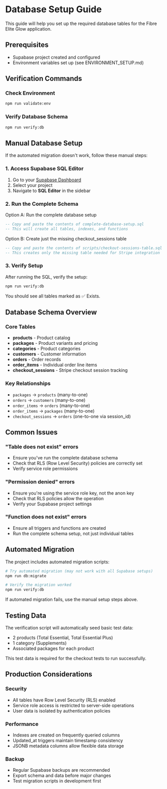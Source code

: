 # Database Setup Guide

This guide will help you set up the required database tables for the Fibre Elite Glow application.

## Prerequisites
- Supabase project created and configured
- Environment variables set up (see ENVIRONMENT_SETUP.md)

## Verification Commands

### Check Environment
```bash
npm run validate:env
```

### Verify Database Schema
```bash
npm run verify:db
```

## Manual Database Setup

If the automated migration doesn't work, follow these manual steps:

### 1. Access Supabase SQL Editor
1. Go to your [Supabase Dashboard](https://app.supabase.com/)
2. Select your project
3. Navigate to **SQL Editor** in the sidebar

### 2. Run the Complete Schema
Option A: Run the complete database setup
```sql
-- Copy and paste the contents of complete-database-setup.sql
-- This will create all tables, indexes, and functions
```

Option B: Create just the missing checkout_sessions table
```sql
-- Copy and paste the contents of scripts/checkout-sessions-table.sql
-- This creates only the missing table needed for Stripe integration
```

### 3. Verify Setup
After running the SQL, verify the setup:
```bash
npm run verify:db
```

You should see all tables marked as ✅ Exists.

## Database Schema Overview

### Core Tables
- **products** - Product catalog
- **packages** - Product variants and pricing
- **categories** - Product categories
- **customers** - Customer information
- **orders** - Order records
- **order_items** - Individual order line items
- **checkout_sessions** - Stripe checkout session tracking

### Key Relationships
- `packages` → `products` (many-to-one)
- `orders` → `customers` (many-to-one)
- `order_items` → `orders` (many-to-one)
- `order_items` → `packages` (many-to-one)
- `checkout_sessions` → `orders` (one-to-one via session_id)

## Common Issues

### "Table does not exist" errors
- Ensure you've run the complete database schema
- Check that RLS (Row Level Security) policies are correctly set
- Verify service role permissions

### "Permission denied" errors
- Ensure you're using the service role key, not the anon key
- Check that RLS policies allow the operation
- Verify your Supabase project settings

### "Function does not exist" errors
- Ensure all triggers and functions are created
- Run the complete schema setup, not just individual tables

## Automated Migration

The project includes automated migration scripts:

```bash
# Try automated migration (may not work with all Supabase setups)
npm run db:migrate

# Verify the migration worked
npm run verify:db
```

If automated migration fails, use the manual setup steps above.

## Testing Data

The verification script will automatically seed basic test data:
- 2 products (Total Essential, Total Essential Plus)
- 1 category (Supplements)
- Associated packages for each product

This test data is required for the checkout tests to run successfully.

## Production Considerations

### Security
- All tables have Row Level Security (RLS) enabled
- Service role access is restricted to server-side operations
- User data is isolated by authentication policies

### Performance
- Indexes are created on frequently queried columns
- Updated_at triggers maintain timestamp consistency
- JSONB metadata columns allow flexible data storage

### Backup
- Regular Supabase backups are recommended
- Export schema and data before major changes
- Test migration scripts in development first